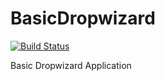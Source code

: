 # BasicDropwizard

[![Build Status](https://travis-ci.org/ajtechdeveloper/BasicDropwizard.svg?branch=master)](https://travis-ci.org/ajtechdeveloper/BasicDropwizard)

Basic Dropwizard Application
